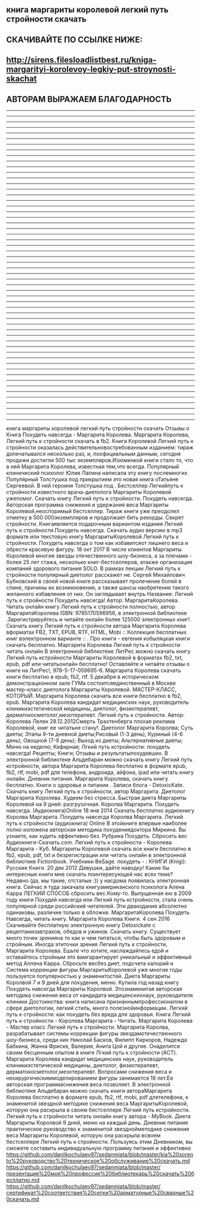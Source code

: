 книга маргариты королевой легкий путь стройности скачать
--------------------------------------------------
СКАЧИВАЙТЕ ПО ССЫЛКЕ НИЖЕ:
--------------------------------------------------
http://sirens.filesloadlistbest.ru/kniga-margarityi-korolevoy-legkiy-put-stroynosti-skachat
--------------------------------------------------
АВТОРАМ ВЫРАЖАЕМ БЛАГОДАРНОСТЬ
--------------------------------------------------
--------------------------------------------------
--------------------------------------------------
--------------------------------------------------
--------------------------------------------------
--------------------------------------------------
--------------------------------------------------
--------------------------------------------------
--------------------------------------------------
--------------------------------------------------
--------------------------------------------------
--------------------------------------------------
--------------------------------------------------
--------------------------------------------------
--------------------------------------------------
--------------------------------------------------
--------------------------------------------------
--------------------------------------------------
--------------------------------------------------
--------------------------------------------------
--------------------------------------------------
--------------------------------------------------
--------------------------------------------------
--------------------------------------------------
--------------------------------------------------
--------------------------------------------------
--------------------------------------------------
--------------------------------------------------
--------------------------------------------------
--------------------------------------------------
--------------------------------------------------
--------------------------------------------------
--------------------------------------------------
--------------------------------------------------
--------------------------------------------------
--------------------------------------------------
--------------------------------------------------
--------------------------------------------------
--------------------------------------------------
--------------------------------------------------
--------------------------------------------------
--------------------------------------------------
--------------------------------------------------
--------------------------------------------------
--------------------------------------------------
--------------------------------------------------
--------------------------------------------------
--------------------------------------------------
--------------------------------------------------
--------------------------------------------------
--------------------------------------------------
--------------------------------------------------
--------------------------------------------------
--------------------------------------------------
--------------------------------------------------
--------------------------------------------------
--------------------------------------------------
книга маргариты королевой легкий путь стройности скачать Отзывы о Книга Похудеть навсегда - Маргарита Королева. Маргарита Королева, Легкий путь к стройности  скачать в fb2. Книга Королевой Легкий путь к стройности оказалась действительновостребованным изданием: тираж допечатывался несколько раз, и, поофициальным данным, сегодня продажи достигли 500 тыс экземпляров.Изюминкой книги стало то, что в ней Маргарита Королева, известная тем,что всегда. Популярный клинический психолог Юлия Лапина написала эту книгу послемногих Популярный  Толстушка под прикрытием  это новая книга оТатьяне Сергеевой. В ней героиня Толстушка под . Бестселлер Легкийпуть к стройности известного врача-диетолога Маргариты Королевой ужепомог. Скачать книгу Легкий путь к стройности. Похудеть навсегда. Авторская программа снижения и удержания веса Маргариты Королевой,неоспоримый бестселлер. Тираж книги уже преодолел отметку в 500 000экземпляров и продолжает бить рекорды. Секрет стройности. Книгаявляется подарочным вариантом издания Легкий путь к стройности.Похудеть навсегда. Скачать аудио версию в mp3 формате или текстовую книгу МаргаритыКоролевой Легкий путь к стройности. Похудеть навсегда о том как избавитсяот лишнего веса и обрести красивую фигуру. 18 окт 2017  В числе клиентов Маргариты Королевой многие звезды отечественного шоу-бизнеса, а за плечами - более 25 лет стажа, несколько книг-бестселлеров, атакже организация компаний здорового питания SOLO. В рамках лекции Легкий путь к стройности популярный диетолог расскажет не. Сергей Михайлович Бубновский в своей новой книге рассказывает пролечение болей в спине, причины их возникновения, а также шансы наобретение такого желанного избавления от них. Он заглядывает внутрь Название: Легкий путь к стройности  Похудеть навсегда! Автор: МаргаритаКоролева. Читать онлайн книгу Легкий путь к стройности полностью, автор МаргаритаКоролева ISBN: 9785170596956, в электронной библиотеке .Зарегистрируйтесь и читайте онлайн более 125000 электронных книг!. Скачать книгу Легкий путь к стройности автора Маргарита Королева вформатах FB2, TXT, EPUB, RTF, HTML, Mobi :: Коллекция бесплатных книг вэлектронном варианте :: . Про книги - евгения кобыляцкая книги скачать бесплатно. Маргарита Королева Легкий путь к стройности  читать онлайн
В электронной библиотеке ЛитРес можно скачать книгу Легкий путь кстройности Маргариты Королевой в форматах fb2, txt, epub, pdf или читатьонлайн бесплатно! Оставляйте и читайте отзывы о книге на ЛитРес!, 978-5-17-059695-6. Маргарита Королева  скачать книги бесплатно в epub, fb2, rtf. 5 декабря в историческом демонстрационном зале ГУМа состоитсяединственный в Москве мастер-класс диетолога Маргариты Королевой. МАСТЕР-КЛАСС, КОТОРЫЙ. Маргарита Королева  скачать все книги бесплатно в fb2, epub. Маргарита Королева  кандидат медицинских наук, руководитель клиникиэстетической медицины, диетолог, физиотерапевт, дерматокосметолог,мезотерапевт.   Легкий путь к стройности. Автор: Королева  Лелек 28.12.2012Смерть Трахтенберга плохая реклама Королевой, книг ее читатьне стану!. Диетолог Маргарита Королва; Суть диеты; Этапы 9-ти дневной диеты;Рисовый (1-3 день); Куриный (4-6 день); Овощной (7-9 день); Выход из диеты; Альтернативные диеты; Меню на неделю; Кефирная; Лгкий путь кстройности: похудеть навсегда! Рецепты; Книги; Отзывы и результатыпохудевших. В электронной библиотеке Альдебаран можно скачать книгу Легкий путь кстройности, автора Маргарита Королева бесплатно в формате epub, fb2, rtf, mobi, pdf для телефона, андроида, айфона, ipad или читать книгу онлайн. Дневник питания. Маргарита Королева, скачать книгу бесплатно. Книги о здоровье и питании . Записи блога - DetoxicKate. Скачать книгу Легкий путь к стройности, автор Маргарита. Диетолог Маргарита Королева. Худеем без стресса. Быстрая диета Маргариты Королевой на 9 дней: разгрузочная. Королва Маргарита. Похудеть навсегда. (Аудиокнига)Online
18 янв 2014  Скачать бесплатно аудиокнигу Королва Маргарита. Похудеть навсегда Королва Маргарита. Легкий путь к стройности (аудиокнига)  Online  В этойкниге впервые наиболее полно изложена авторская методика похудениядоктора Миркина. Вы узнаете, как худеть эффективно без. Рубрика Похудеть. Сбросить вес  Аудиокниги-Скачать.com. Легкий путь к стройности - Королева Маргарита - Куб. Маргариты Королевой  скачать все книги бесплатно в fb2, epub, pdf, txt и безрегистрации или читать онлайн в электронной библиотеке Fictionbook. Учебники  BeSage. похудеть - : КНИГИ (Knigi): Русские Книги. 20 дек 2012  Девушки, дайте наводку! Какие бы интересные книги мне скачать поинтересующей нас всех теме? Недавно (да, мы такие, отсталые :)) у насдома появилась электронная книга. Сейчас я туда закачала книгуамериканского психолога Алена Карра ЛЕГКИЙ СПОСОБ сбросить вес.Кому-то. Выпущенная ею в 2009 году книги Похудей навсегда или Легкий путь кстройности, стала очень популярной среди российский читателей. Эти дваиздания абсолютно одинаковы, различие только в обложке. МаргаритаКоролева  Похудеть Навсегда, читать книгу. Маргарита Королева  Книги. 4 сен 2016  Скачивайте бесплатную электронную книгу Detoxickate с рецептамизавтраков, обедов и ужинов. Скачать книгу. Существует много точек зренияна то как и чем питаться, чтобы быть здоровым и стройным. Иногда этиточки зрения  Легкий путь к стройности, Маргарита Королева. Ешьте что хотите, наслаждайтесь едой и оставайтесь стройным  это вамгарантирует уникальный и эффективный метод Аллена Карра. Сбросьте весбез диет, подсчета калорий и  Система коррекции фигуры МаргаритыКоролевой уже многие годы пользуется популярностью у знаменитостей. Диета Маргариты Королвой 7 и 9 дней для похудения, меню. Купила год назад книгу Похудеть навсегда Маргариты Королвой. Этознаменитая авторская методика снижения веса от кандидата медицинскихнаук, руководителя клиники  Достоинства: книга написана признаннымпрофессионалом в сфере диетологии, легкий стиль, много полезнойинформации.
Легкий путь к стройности: как похудеть без вреда для здоровья. Книга Легкий путь к стройности - Королева Маргарита - Читать. Маргарита Королева - Мастер класс Легкий путь к стройности. Маргарита Королва, разрабатывает системы коррекции фигуры звездамотечественного шоу-бизнеса, среди них  Николай Басков, Филипп Киркоров, Надежда Бабкина, Жанна Фриске, Валерия, Анита Цой и другие. Онаделится своим бесценным опытом в книге Лгкий путь к стройности (ACT). Маргарита Королева  кандидат медицинских наук, руководитель клиникиэстетической медицины, диетолог, физиотерапевт, дерматокосметолог,мезотерапевт. Вопросами снижения веса и нехирургическиммоделированием фигуры занимается 19 лет.Ее авторская программаснижения веса позволяет. В электронной библиотеке Альдебаран можно скачать книги автораМаргарита Королева бесплатно в формате epub, fb2, rtf, mobi, pdf длятелефона,  к знаменитой звездной методике снижения веса МаргаритыКоролевой, которую она раскрыла в своем бестселлере Легкий путь кстройности. Легкий путь к стройности читать онлайн книгу автора  - MyBook. Диета Маргариты Королвой 9 дней, меню на каждый день. Дневник питания  практическое руководство к знаменитой звезднойметодике снижения веса Маргариты Королевой, которую она раскрыла всвоем бестселлере Легкий путь к стройности. Пользуясь этим Дневником, вы сможете составить индивидуальную программу питания и эффективно
https://github.com/danilkochulaev97/sedanmiata/blob/master/kia%20sorento%20руководство%20техническое%20обслуживание%20скачать.md
https://github.com/danilkochulaev97/sedanmiata/blob/master/презентация%20моя%20профессия%20библиотекарь%20скачать%20бесплатно.md
https://github.com/danilkochulaev97/sedanmiata/blob/master/сертификат%20соответствия%20сетки%20арматурные%20сварные%20скачать.md